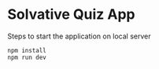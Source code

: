 # Solvative Quiz App

Steps to start the application on local server

```
npm install
npm run dev
```

